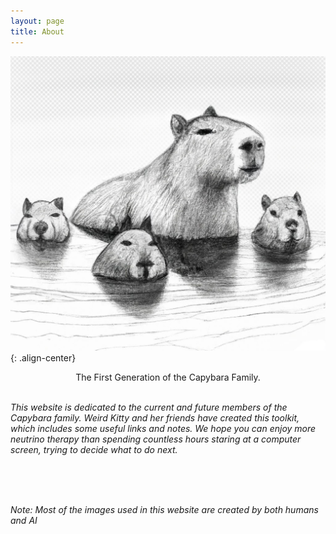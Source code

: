 ```yaml
---
layout: page
title: About
---
```

![placeholder](Pic/capybara_family.jpeg){: .align-center}

<center>
The First Generation of the Capybara Family.
</center>

<br>

_This website is dedicated to the current and future members of the Capybara family. Weird Kitty and her friends have created this toolkit, which includes some useful links and notes. We hope you can enjoy more neutrino therapy than spending countless hours staring at a computer screen, trying to decide what to do next._

<br>
<br>
<br>

_Note: Most of the images used in this website are created by both humans and AI_
